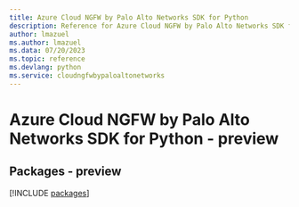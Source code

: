 ```yaml
---
title: Azure Cloud NGFW by Palo Alto Networks SDK for Python
description: Reference for Azure Cloud NGFW by Palo Alto Networks SDK for Python
author: lmazuel
ms.author: lmazuel
ms.data: 07/20/2023
ms.topic: reference
ms.devlang: python
ms.service: cloudngfwbypaloaltonetworks
---
```

# Azure Cloud NGFW by Palo Alto Networks SDK for Python - preview
## Packages - preview
[!INCLUDE [packages](cloud-ngfw-by-palo-alto-networks-index.md)]